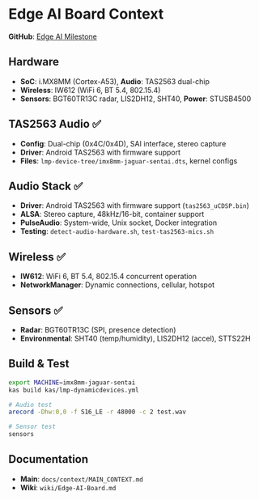 # Edge AI Board Context

**GitHub**: [Edge AI Milestone](https://github.com/DynamicDevices/meta-dynamicdevices/milestone/1)

## Hardware
- **SoC**: i.MX8MM (Cortex-A53), **Audio**: TAS2563 dual-chip
- **Wireless**: IW612 (WiFi 6, BT 5.4, 802.15.4)
- **Sensors**: BGT60TR13C radar, LIS2DH12, SHT40, **Power**: STUSB4500

## TAS2563 Audio ✅
- **Config**: Dual-chip (0x4C/0x4D), SAI interface, stereo capture
- **Driver**: Android TAS2563 with firmware support
- **Files**: `lmp-device-tree/imx8mm-jaguar-sentai.dts`, kernel configs
## Audio Stack ✅
- **Driver**: Android TAS2563 with firmware support (`tas2563_uCDSP.bin`)
- **ALSA**: Stereo capture, 48kHz/16-bit, container support
- **PulseAudio**: System-wide, Unix socket, Docker integration
- **Testing**: `detect-audio-hardware.sh`, `test-tas2563-mics.sh`

## Wireless ✅
- **IW612**: WiFi 6, BT 5.4, 802.15.4 concurrent operation
- **NetworkManager**: Dynamic connections, cellular, hotspot

## Sensors ✅
- **Radar**: BGT60TR13C (SPI, presence detection)
- **Environmental**: SHT40 (temp/humidity), LIS2DH12 (accel), STTS22H

## Build & Test
```bash
export MACHINE=imx8mm-jaguar-sentai
kas build kas/lmp-dynamicdevices.yml

# Audio test
arecord -Dhw:0,0 -f S16_LE -r 48000 -c 2 test.wav

# Sensor test  
sensors
```

## Documentation
- **Main**: `docs/context/MAIN_CONTEXT.md`
- **Wiki**: `wiki/Edge-AI-Board.md`